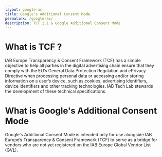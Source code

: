 ```yaml
---
layout: google-ac
title: Google's Additional Consent Mode
permalink: /google-ac/
description: TCF 2.1 & Google Additional Consent Mode
---
```


# What is TCF ?
IAB Europe Transparency & Consent Framework (TCF) has a simple objective to help all parties in the digital advertising chain ensure that they comply with the EU’s General Data Protection Regulation and ePrivacy Directive when processing personal data or accessing and/or storing information on a user’s device, such as cookies, advertising identifiers, device identifiers and other tracking technologies. IAB Tech Lab stewards the development of these technical specifications.

# What is Google's Additional Consent Mode

Google's Additional Consent Mode is intended only for use alongside IAB Europe’s Transparency & Consent Framework (TCF) to serve as a bridge for vendors who are not yet registered on the IAB Europe Global Vendor List (GVL).